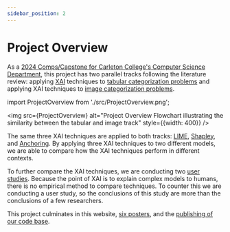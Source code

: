 ```yaml
---
sidebar_position: 2
---
```


# Project Overview

As a [2024 Comps/Capstone for Carleton College's Computer Science Department](https://cs.carleton.edu/cs_comps/2324/explainable-ai/index.php), this project has two parallel tracks following the literature review: applying [XAI](./What%20is%20XAI.md) techniques to [tabular categorization problems](../Methodology/MOOC.md) and applying XAI techniques to [image categorization problems](../Methodology/ResNet.md).

import ProjectOverview from './src/ProjectOverview.png';

<img src={ProjectOverview} alt="Project Overview Flowchart illustrating the similarity between the tabular and image track" style={{width: 400}} />

The same three XAI techniques are applied to both tracks: [LIME](../LIME/Introduction.md), [Shapley](../Shapley%20Values/Introduction.md), and [Anchoring](../Anchors/Introduction.md). By applying three XAI techniques to two different models, we are able to compare how the XAI techniques perform in different contexts.

To further compare the XAI techniques, we are conducting two [user studies](../User%20Study/Introduction.md). Because the point of XAI is to explain complex models to humans, there is no empirical method to compare techniques. To counter this we are conducting a user study, so the conclusions of this study are more than the conclusions of a few researchers.

This project culminates in this website, [six posters](../Posters.md), and the [publishing of our code base](https://github.com/cosmcbun/Explainable-Ai-Comps-2024/).
